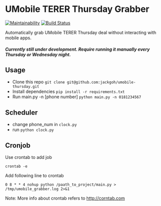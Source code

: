 # UMobile TERER Thursday Grabber
[![Maintainability](https://api.codeclimate.com/v1/badges/d54491e0402f4e021a0b/maintainability)](https://codeclimate.com/github/jackgoh/umobile-thursday/maintainability)
[![Build Status](https://travis-ci.org/jackgoh/umobile-thursday.svg?branch=master)](https://travis-ci.org/jackgoh/umobile-thursday)

Automatically grab UMobile TERER Thursday deal without interacting with mobile apps. 

##### Currently still under development. Require running it manually every Thursday or Wednesday night.

## Usage
- Clone this repo `git clone git@github.com:jackgoh/umobile-thursday.git` 
- Install dependencies `pip install -r requirements.txt`
- Run main.py -n [phone number] `python main.py -n 0181234567`

## Scheduler 
- change phone_num in `clock.py`
- run `python clock.py`

## Cronjob 
Use crontab to add job 

 `crontab -e` 

Add following line to crontab 

`0 8 * * 4 nohup python /paath_to_project/main.py > /tmp/umobile_grabber.log 2>&1`

Note: More info about crontab refers to http://corntab.com
